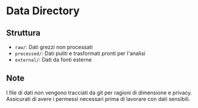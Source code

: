 # Data Directory

## Struttura

- `raw/`: Dati grezzi non processati
- `processed/`: Dati puliti e trasformati pronti per l'analisi
- `external/`: Dati da fonti esterne

## Note

I file di dati non vengono tracciati da git per ragioni di dimensione e privacy.
Assicurati di avere i permessi necessari prima di lavorare con dati sensibili.
